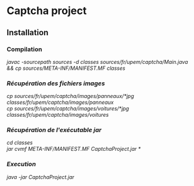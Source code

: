 # Captcha project

## Installation
<h3>Compilation</h3> 

<i>javac -sourcepath sources -d classes sources/fr/upem/captcha/Main.java && cp sources/META-INF/MANIFEST.MF classes<i>

<h3>Récupération des fichiers images</h3>

<i>cp sources/fr/upem/captcha/images/panneaux/*jpg classes/fr/upem/captcha/images/panneaux<i><br/>
<i>cp sources/fr/upem/captcha/images/voitures/*jpg classes/fr/upem/captcha/images/voitures<i>

<h3>Récupération de l'exécutable jar</h3>

<i>cd classes</i><br/>
<i>jar cvmf META-INF/MANIFEST.MF CaptchaProject.jar *</i>

<h3>Execution</h3>

<i>java -jar CaptchaProject.jar</i>
